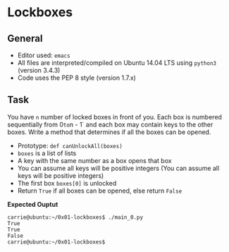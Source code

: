 # **Lockboxes**
## **General**
* Editor used: `emacs`
* All files are interpreted/compiled on Ubuntu 14.04 LTS using `python3` (version 3.4.3)
* Code uses the PEP 8 style (version 1.7.x)

## **Task**
You have `n` number of locked boxes in front of you. Each box is numbered sequentially from 0` to `n - 1` and each box may contain keys to the other boxes.
Write a method that determines if all the boxes can be opened.

* Prototype: `def canUnlockAll(boxes)`
* `boxes` is a list of lists
* A key with the same number as a box opens that box
* You can assume all keys will be positive integers (You can assume all keys will be positive integers)
* The first box `boxes[0]` is unlocked
* Return `True` if all boxes can be opened, else return `False`

**Expected Ouptut**
```
carrie@ubuntu:~/0x01-lockboxes$ ./main_0.py
True
True
False
carrie@ubuntu:~/0x01-lockboxes$
```
